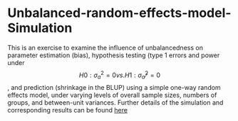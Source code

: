 # Unbalanced-random-effects-model-Simulation

This is an exercise to examine the influence of unbalancedness on parameter estimation (bias), hypothesis testing (type 1 errors and power under $$H0: \sigma^2_a = 0 vs. H1: \sigma^2_a ̸=0 $$, and prediction (shrinkage in the BLUP) using a simple one-way random effects model, under varying levels of overall sample sizes, numbers of groups, and between-unit variances. Further details of the simulation and corresponding results can be found [here](https://github.com/sudhaveturi/Unbalanced-random-effects-model-Simulation/blob/master/Paper_BST760_SV_ED.pdf)

